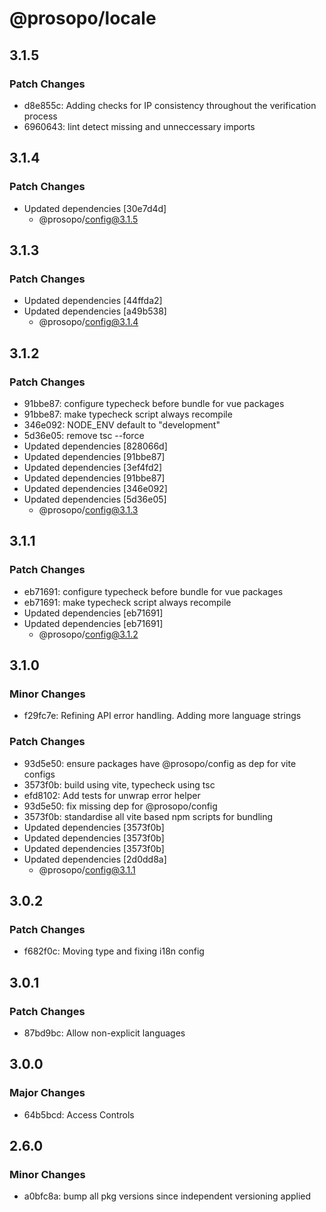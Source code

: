 # @prosopo/locale

## 3.1.5
### Patch Changes

- d8e855c: Adding checks for IP consistency throughout the verification process
- 6960643: lint detect missing and unneccessary imports

## 3.1.4
### Patch Changes

- Updated dependencies [30e7d4d]
  - @prosopo/config@3.1.5

## 3.1.3
### Patch Changes

- Updated dependencies [44ffda2]
- Updated dependencies [a49b538]
  - @prosopo/config@3.1.4

## 3.1.2
### Patch Changes

- 91bbe87: configure typecheck before bundle for vue packages
- 91bbe87: make typecheck script always recompile
- 346e092: NODE_ENV default to "development"
- 5d36e05: remove tsc --force
- Updated dependencies [828066d]
- Updated dependencies [91bbe87]
- Updated dependencies [3ef4fd2]
- Updated dependencies [91bbe87]
- Updated dependencies [346e092]
- Updated dependencies [5d36e05]
  - @prosopo/config@3.1.3

## 3.1.1
### Patch Changes

- eb71691: configure typecheck before bundle for vue packages
- eb71691: make typecheck script always recompile
- Updated dependencies [eb71691]
- Updated dependencies [eb71691]
  - @prosopo/config@3.1.2

## 3.1.0
### Minor Changes

- f29fc7e: Refining API error handling. Adding more language strings

### Patch Changes

- 93d5e50: ensure packages have @prosopo/config as dep for vite configs
- 3573f0b: build using vite, typecheck using tsc
- efd8102: Add tests for unwrap error helper
- 93d5e50: fix missing dep for @prosopo/config
- 3573f0b: standardise all vite based npm scripts for bundling
- Updated dependencies [3573f0b]
- Updated dependencies [3573f0b]
- Updated dependencies [3573f0b]
- Updated dependencies [2d0dd8a]
  - @prosopo/config@3.1.1

## 3.0.2
### Patch Changes

- f682f0c: Moving type and fixing i18n config

## 3.0.1
### Patch Changes

- 87bd9bc: Allow non-explicit languages

## 3.0.0
### Major Changes

- 64b5bcd: Access Controls

## 2.6.0

### Minor Changes

- a0bfc8a: bump all pkg versions since independent versioning applied
